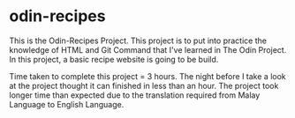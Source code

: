 # odin-recipes

This is the Odin-Recipes Project. This project is to put into practice the knowledge of HTML and Git Command that I've learned in The Odin Project.
In this project, a basic recipe website is going to be build.

Time taken to complete this project = 3 hours. 
The night before I take a look at the project thought it can finished in less than an hour. The project took longer time than expected due to the translation required from Malay Language to English Language. 
